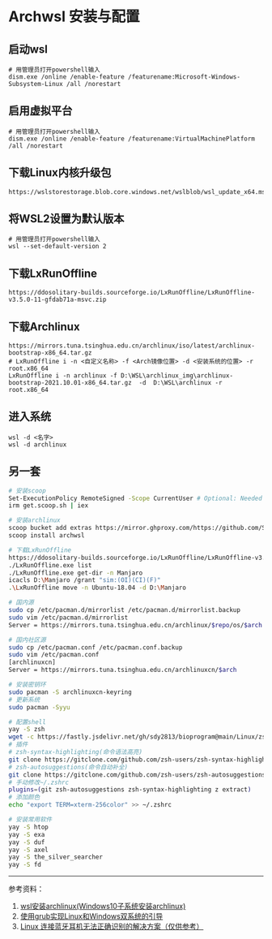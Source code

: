 # Archwsl 安装与配置

## 启动wsl
```
# 用管理员打开powershell输入
dism.exe /online /enable-feature /featurename:Microsoft-Windows-Subsystem-Linux /all /norestart
```

## 启用虚拟平台
```
# 用管理员打开powershell输入
dism.exe /online /enable-feature /featurename:VirtualMachinePlatform /all /norestart
```

## 下载Linux内核升级包
```
https://wslstorestorage.blob.core.windows.net/wslblob/wsl_update_x64.msi
```

## 将WSL2设置为默认版本
```
# 用管理员打开powershell输入
wsl --set-default-version 2
```

## 下载LxRunOffline
```
https://ddosolitary-builds.sourceforge.io/LxRunOffline/LxRunOffline-v3.5.0-11-gfdab71a-msvc.zip
```

## 下载Archlinux
```
https://mirrors.tuna.tsinghua.edu.cn/archlinux/iso/latest/archlinux-bootstrap-x86_64.tar.gz
# LxRunOffline i -n <自定义名称> -f <Arch镜像位置> -d <安装系统的位置> -r root.x86_64
LxRunOffline i -n archlinux -f D:\WSL\archlinux_img\archlinux-bootstrap-2021.10.01-x86_64.tar.gz  -d  D:\WSL\archlinux -r root.x86_64
```

## 进入系统
```
wsl -d <名字>
wsl -d archlinux
```

## 另一套
```bash
# 安装scoop
Set-ExecutionPolicy RemoteSigned -Scope CurrentUser # Optional: Needed to run a remote script the first time
irm get.scoop.sh | iex

# 安装archlinux
scoop bucket add extras https://mirror.ghproxy.com/https://github.com/ScoopInstaller/Extras.git
scoop install archwsl

# 下载LxRunOffline
https://ddosolitary-builds.sourceforge.io/LxRunOffline/LxRunOffline-v3.5.0-11-gfdab71a-msvc.zip
./LxRunOffline.exe list
./LxRunOffline.exe get-dir -n Manjaro
icacls D:\Manjaro /grant "sim:(OI)(CI)(F)"
.\LxRunOffline move -n Ubuntu-18.04 -d D:\Manjaro

# 国内源
sudo cp /etc/pacman.d/mirrorlist /etc/pacman.d/mirrorlist.backup
sudo vim /etc/pacman.d/mirrorlist
Server = https://mirrors.tuna.tsinghua.edu.cn/archlinux/$repo/os/$arch

# 国内社区源
sudo cp /etc/pacman.conf /etc/pacman.conf.backup
sudo vim /etc/pacman.conf
[archlinuxcn]
Server = https://mirrors.tuna.tsinghua.edu.cn/archlinuxcn/$arch

# 安装密钥环
sudo pacman -S archlinuxcn-keyring
# 更新系统
sudo pacman -Syyu

# 配置shell
yay -S zsh
wget -c https://fastly.jsdelivr.net/gh/sdy2813/bioprogram@main/Linux/zsh_install.sh
# 插件
# zsh-syntax-highlighting(命令语法高亮)
git clone https://gitclone.com/github.com/zsh-users/zsh-syntax-highlighting.git ${ZSH_CUSTOM:-~/.oh-my-zsh/custom}/plugins/zsh-syntax-highlighting
# zsh-autosuggestions(命令自动补全)
git clone https://gitclone.com/github.com/zsh-users/zsh-autosuggestions.git ${ZSH_CUSTOM:-~/.oh-my-zsh/custom}/plugins/zsh-autosuggestions
# 手动修改~/.zshrc
plugins=(git zsh-autosuggestions zsh-syntax-highlighting z extract)
# 添加颜色
echo "export TERM=xterm-256color" >> ~/.zshrc

# 安装常用软件
yay -S htop
yay -S exa
yay -S duf
yay -S axel 
yay -S the_silver_searcher
yay -S fd
```


----
参考资料：
1. [wsl安装archlinux(Windows10子系统安装archlinux)](https://zhuanlan.zhihu.com/p/417410431)
2. [使用grub实现Linux和Windows双系统的引导](https://blog.csdn.net/weixin_43801670/article/details/125106208)
3. [Linux 连接蓝牙耳机无法正确识别的解决方案（仅供参考）](https://www.bilibili.com/read/cv16702824?from=search)
